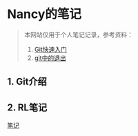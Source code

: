 # Nancy的笔记

> 本网站仅用于个人笔记记录，参考资料：  
>
> 1. [Git快速入门](https://www.yiibai.com/git/git-quick-start.html)  
> 2. [git中的退出](https://www.yiibai.com/git/git-quick-start.html)

## 1. Git介绍  

## 2. RL笔记

[笔记](https://nancyzheng0213.github.io/note.html)  
